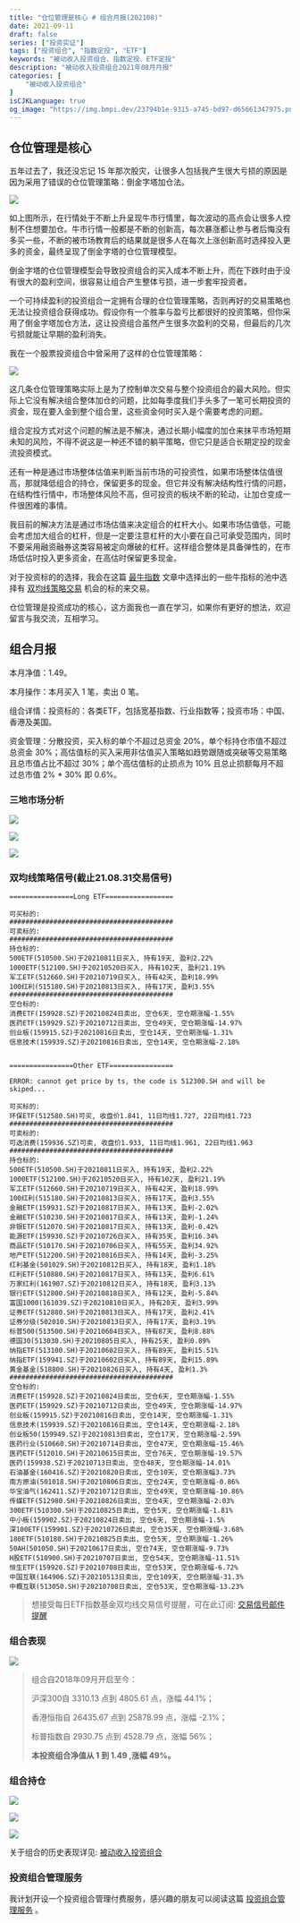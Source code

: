 ```yaml
---
title: "仓位管理是核心 # 组合月报(202108)"
date: 2021-09-11
draft: false
series: ["投资实证"]
tags: ["投资组合", "指数定投", "ETF"]
keywords: "被动收入投资组合、指数定投、ETF定投"
description: "被动收入投资组合2021年08月月报"
categories: [
    "被动收入投资组合"
]
isCJKLanguage: true
og_image: "https://img.bmpi.dev/23794b1e-9315-a745-bd97-d65661347975.png"
---
```


## 仓位管理是核心

五年过去了，我还没忘记 15 年那次股灾，让很多人包括我产生很大亏损的原因是因为采用了错误的仓位管理策略：倒金字塔加仓法。

![](https://img.bmpi.dev/3253f352-4b2b-4ad8-a629-c80eb70ed3c2.png)

如上图所示，在行情处于不断上升呈现牛市行情里，每次波动的高点会让很多人控制不住想要加仓。牛市行情一般都是不断的创新高，每次暴涨都让参与者后悔没有多买一些，不断的被市场教育后的结果就是很多人在每次上涨创新高时选择投入更多的资金，最终呈现了倒金字塔的仓位管理模型。

倒金字塔的仓位管理模型会导致投资组合的买入成本不断上升，而在下跌时由于没有很大的盈利空间，很容易让组合产生整体亏损，进一步套牢投资者。

一个可持续盈利的投资组合一定拥有合理的仓位管理策略，否则再好的交易策略也无法让投资组合获得成功。假设你有一个胜率与盈亏比都很好的投资策略，但你采用了倒金字塔加仓方法，这让投资组合虽然产生很多次盈利的交易，但最后的几次亏损就能让早期的盈利消失。

我在一个股票投资组合中曾采用了这样的仓位管理策略：

![](https://img.bmpi.dev/road-to-trade.039.png)

这几条仓位管理策略实际上是为了控制单次交易与整个投资组合的最大风险。但实际上它没有解决组合整体加仓的问题，比如每季度我们手头多了一笔可长期投资的资金，现在要入金到整个组合里，这些资金何时买入是个需要考虑的问题。

组合定投方式对这个问题的解法是不解决，通过长期小幅度的加仓来抹平市场短期未知的风险，不得不说这是一种还不错的躺平策略，但它只是适合长期定投的现金流投资模式。

还有一种是通过市场整体估值来判断当前市场的可投资性，如果市场整体估值很高，那就降低组合的持仓，保留更多的现金。但它并没有解决结构性行情的问题，在结构性行情中，市场整体风险不高，但可投资的板块不断的轮动，让加仓变成一件很困难的事情。

我目前的解决方法是通过市场估值来决定组合的杠杆大小。如果市场估值低，可能会考虑加大组合的杠杆，但是一定要注意杠杆的大小要在自己可承受范围内，同时不要采用融资融券这类容易被定向爆破的杠杆。这样组合整体是具备弹性的，在市场低估时投入更多资金，在高估时保留更多现金。

对于投资标的的选择，我会在这篇 [最牛指数](/money/passive-income-protfolio/202106/) 文章中选择出的一些牛指标的池中选择有 [双均线策略交易](/money/passive-income-protfolio/202008/) 机会的标的来交易。

仓位管理是投资成功的核心，这方面我也一直在学习，如果你有更好的想法，欢迎留言与我交流，互相学习。

## 组合月报

本月净值：1.49。

本月操作：本月买入 1 笔，卖出 0 笔。

组合详情：投资标的：各类ETF，包括宽基指数、行业指数等；投资市场：中国、香港及美国。

资金管理：分散投资，买入标的单个不超过总资金 20%，单个标持仓市值不超过总资金 30%；高估值标的买入采用非估值买入策略如趋势跟随或突破等交易策略且总市值占比不超过 30%；单个高估值标的止损点为 10% 且总止损额每月不超过总市值 2% * 30% 即 0.6%。

### 三地市场分析

![](https://img.bmpi.dev/b554372c-6a20-e13e-2990-6e3dec62c46e.png)

![](https://img.bmpi.dev/84e55332-9910-58a3-b5f8-e4b8fa017ed3.png)

![](https://img.bmpi.dev/40dd9a4d-cdf1-9eb9-9da4-11434fbf117d.png)

### 双均线策略信号(截止21.08.31交易信号)

```
================Long ETF=================

可买标的:
#########################################
可卖标的:
#########################################
持仓标的:
500ETF(510500.SH)于20210811日买入, 持有19天, 盈利2.22%
1000ETF(512100.SH)于20210520日买入, 持有102天, 盈利21.19%
军工ETF(512660.SH)于20210719日买入, 持有42天, 盈利18.99%
100红利(515180.SH)于20210813日买入, 持有17天, 盈利3.55%
#########################################
空仓标的:
消费ETF(159928.SZ)于20210824日卖出, 空仓6天, 空仓期涨幅-1.55%
医药ETF(159929.SZ)于20210712日卖出, 空仓49天, 空仓期涨幅-14.97%
创业板(159915.SZ)于20210816日卖出, 空仓14天, 空仓期涨幅-1.31%
信息技术(159939.SZ)于20210816日卖出, 空仓14天, 空仓期涨幅-2.18%


================Other ETF================

ERROR: cannot get price by ts, the code is 512300.SH and will be skiped...

可买标的:
环保ETF(512580.SH)可买, 收盘价1.841, 11日均线1.727, 22日均线1.723
#########################################
可卖标的:
可选消费(159936.SZ)可卖, 收盘价1.933, 11日均线1.961, 22日均线1.963
#########################################
持仓标的:
500ETF(510500.SH)于20210811日买入, 持有19天, 盈利2.22%
1000ETF(512100.SH)于20210520日买入, 持有102天, 盈利21.19%
军工ETF(512660.SH)于20210719日买入, 持有42天, 盈利18.99%
100红利(515180.SH)于20210813日买入, 持有17天, 盈利3.55%
金融ETF(159931.SZ)于20210817日买入, 持有13天, 盈利-2.02%
金融ETF(510230.SH)于20210817日买入, 持有13天, 盈利-1.24%
非银ETF(512070.SH)于20210817日买入, 持有13天, 盈利-0.42%
能源ETF(159930.SZ)于20210726日买入, 持有35天, 盈利16.34%
商品ETF(510170.SH)于20210706日买入, 持有55天, 盈利34.92%
地产ETF(512200.SH)于20210816日买入, 持有14天, 盈利-3.25%
红利基金(501029.SH)于20210812日买入, 持有18天, 盈利1.18%
红利ETF(510880.SH)于20210817日买入, 持有13天, 盈利6.61%
万家红利(161907.SZ)于20210812日买入, 持有18天, 盈利3.13%
银行ETF(512800.SH)于20210818日买入, 持有12天, 盈利-5.84%
富国1000(161039.SZ)于20210810日买入, 持有20天, 盈利3.99%
证券ETF(512880.SH)于20210813日买入, 持有17天, 盈利2.41%
证券分级(502010.SH)于20210813日买入, 持有17天, 盈利3.19%
标普500(513500.SH)于20210604日买入, 持有87天, 盈利8.88%
德国30(513030.SH)于20210805日买入, 持有25天, 盈利0.89%
纳指ETF(513100.SH)于20210602日买入, 持有89天, 盈利15.51%
纳指ETF(159941.SZ)于20210602日买入, 持有89天, 盈利15.89%
黄金基金(518800.SH)于20210826日买入, 持有4天, 盈利1.3%
#########################################
空仓标的:
消费ETF(159928.SZ)于20210824日卖出, 空仓6天, 空仓期涨幅-1.55%
医药ETF(159929.SZ)于20210712日卖出, 空仓49天, 空仓期涨幅-14.97%
创业板(159915.SZ)于20210816日卖出, 空仓14天, 空仓期涨幅-1.31%
信息技术(159939.SZ)于20210816日卖出, 空仓14天, 空仓期涨幅-2.18%
创业板50(159949.SZ)于20210813日卖出, 空仓17天, 空仓期涨幅-2.59%
医药行业(510660.SH)于20210714日卖出, 空仓47天, 空仓期涨幅-15.46%
医药ETF(512010.SH)于20210615日卖出, 空仓76天, 空仓期涨幅-19.57%
医药(159938.SZ)于20210713日卖出, 空仓48天, 空仓期涨幅-14.01%
石油基金(160416.SZ)于20210820日卖出, 空仓10天, 空仓期涨幅3.73%
南方原油(501018.SH)于20210806日卖出, 空仓24天, 空仓期涨幅-0.86%
华宝油气(162411.SZ)于20210712日卖出, 空仓49天, 空仓期涨幅-10.86%
传媒ETF(512980.SH)于20210826日卖出, 空仓4天, 空仓期涨幅-2.03%
300ETF(510300.SH)于20210825日卖出, 空仓5天, 空仓期涨幅-1.81%
中小板(159902.SZ)于20210824日卖出, 空仓6天, 空仓期涨幅-1.5%
深100ETF(159901.SZ)于20210726日卖出, 空仓35天, 空仓期涨幅-3.68%
180ETF(510180.SH)于20210825日卖出, 空仓5天, 空仓期涨幅-1.26%
50AH(501050.SH)于20210617日卖出, 空仓74天, 空仓期涨幅-9.73%
H股ETF(510900.SH)于20210707日卖出, 空仓54天, 空仓期涨幅-11.51%
恒生ETF(159920.SZ)于20210708日卖出, 空仓53天, 空仓期涨幅-6.72%
中国互联(164906.SZ)于20210513日卖出, 空仓109天, 空仓期涨幅-31.3%
中概互联(513050.SH)于20210708日卖出, 空仓53天, 空仓期涨幅-13.23%
```

> 想接受每日ETF指数基金双均线交易信号提醒，可在此订阅: [交易信号邮件提醒](https://money.i365.tech/)

### 组合表现

![](https://img.bmpi.dev/23794b1e-9315-a745-bd97-d65661347975.png)

> 组合自2018年09月开启至今：
> 
> 沪深300自 3310.13 点到 4805.61 点，涨幅 44.1%；
> 
> 香港恒指自 26435.67 点到 25878.99 点，涨幅 -2.1%；
> 
> 标普指数自 2930.75 点到 4528.79 点，涨幅 56%；
> 
> **本投资组合净值从 1 到 1.49 ,涨幅 49%。**

### 组合持仓

![](https://img.bmpi.dev/2645a49a-3570-706d-9d18-eff99d24eed5.png)

![](https://img.bmpi.dev/2041b4c8-dd6a-c0a7-b6b2-8ec0aac1f814.png)

![](https://img.bmpi.dev/b5af1340-9357-ea78-6381-5f33ee837eb1.png)

关于组合的历史表现详见: [被动收入投资组合](https://www.notion.so/mdw/e0ed086e701a4d0aaa4839d2c7aa62ea)

### 投资组合管理服务

我计划开设一个投资组合管理付费服务，感兴趣的朋友可以阅读这篇 [投资组合管理服务](/invest/) 。
